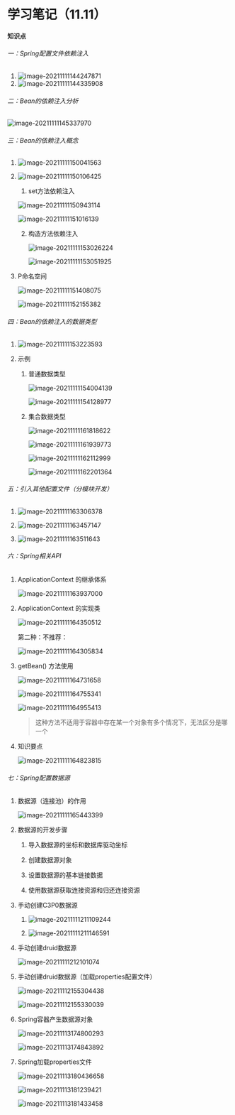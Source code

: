 

# 学习笔记（11.11）

#### 知识点

###### 一：Spring配置文件依赖注入

1. ![image-20211111144247871](C:\Users\Administrator\AppData\Roaming\Typora\typora-user-images\image-20211111144247871.png)
2. ![image-20211111144335908](C:\Users\Administrator\AppData\Roaming\Typora\typora-user-images\image-20211111144335908.png)

###### 二：Bean的依赖注入分析

![image-20211111145337970](C:\Users\Administrator\AppData\Roaming\Typora\typora-user-images\image-20211111145337970.png)



###### 三：Bean的依赖注入概念

1. ![image-20211111150041563](C:\Users\Administrator\AppData\Roaming\Typora\typora-user-images\image-20211111150041563.png)

   

2. ![image-20211111150106425](C:\Users\Administrator\AppData\Roaming\Typora\typora-user-images\image-20211111150106425.png)

   1. set方法依赖注入

   ![image-20211111150943114](C:\Users\Administrator\AppData\Roaming\Typora\typora-user-images\image-20211111150943114.png)

   ![image-20211111151016139](C:\Users\Administrator\AppData\Roaming\Typora\typora-user-images\image-20211111151016139.png)

   

   

   2. 构造方法依赖注入

      ![image-20211111153026224](C:\Users\Administrator\AppData\Roaming\Typora\typora-user-images\image-20211111153026224.png)

      ![image-20211111153051925](C:\Users\Administrator\AppData\Roaming\Typora\typora-user-images\image-20211111153051925.png)

      

   

3. P命名空间

   ![image-20211111151408075](C:\Users\Administrator\AppData\Roaming\Typora\typora-user-images\image-20211111151408075.png)

   ![image-20211111152155382](C:\Users\Administrator\AppData\Roaming\Typora\typora-user-images\image-20211111152155382.png)

   

   

   

###### 四：Bean的依赖注入的数据类型

1. ![image-20211111153223593](C:\Users\Administrator\AppData\Roaming\Typora\typora-user-images\image-20211111153223593.png)

   

2. 示例

   1. 普通数据类型

      ![image-20211111154004139](C:\Users\Administrator\AppData\Roaming\Typora\typora-user-images\image-20211111154004139.png)

      ![image-20211111154128977](C:\Users\Administrator\AppData\Roaming\Typora\typora-user-images\image-20211111154128977.png)

      

   2. 集合数据类型

      ![image-20211111161818622](C:\Users\Administrator\AppData\Roaming\Typora\typora-user-images\image-20211111161818622.png)

      ![image-20211111161939773](C:\Users\Administrator\AppData\Roaming\Typora\typora-user-images\image-20211111161939773.png)

      ![image-20211111162112999](C:\Users\Administrator\AppData\Roaming\Typora\typora-user-images\image-20211111162112999.png)

      ![image-20211111162201364](C:\Users\Administrator\AppData\Roaming\Typora\typora-user-images\image-20211111162201364.png)

      

###### 五：引入其他配置文件（分模块开发）

1. ![image-20211111163306378](C:\Users\Administrator\AppData\Roaming\Typora\typora-user-images\image-20211111163306378.png)

   

2. ![image-20211111163457147](C:\Users\Administrator\AppData\Roaming\Typora\typora-user-images\image-20211111163457147.png)

   

3. ![image-20211111163511643](C:\Users\Administrator\AppData\Roaming\Typora\typora-user-images\image-20211111163511643.png)

   

###### 六：Spring相关API

1. ApplicationContext 的继承体系

   ![image-20211111163937000](C:\Users\Administrator\AppData\Roaming\Typora\typora-user-images\image-20211111163937000.png)

   

2. ApplicationContext 的实现类

   ![image-20211111164350512](C:\Users\Administrator\AppData\Roaming\Typora\typora-user-images\image-20211111164350512.png)

   

   第二种：不推荐：

   ![image-20211111164305834](C:\Users\Administrator\AppData\Roaming\Typora\typora-user-images\image-20211111164305834.png)

   

3. getBean() 方法使用

   ![image-20211111164731658](C:\Users\Administrator\AppData\Roaming\Typora\typora-user-images\image-20211111164731658.png)

   ![image-20211111164755341](C:\Users\Administrator\AppData\Roaming\Typora\typora-user-images\image-20211111164755341.png)

   ![image-20211111164955413](C:\Users\Administrator\AppData\Roaming\Typora\typora-user-images\image-20211111164955413.png)

   > 这种方法不适用于容器中存在某一个对象有多个情况下，无法区分是哪一个

   

   

4. 知识要点

   ![image-20211111164823815](C:\Users\Administrator\AppData\Roaming\Typora\typora-user-images\image-20211111164823815.png)

   

###### 七：Spring配置数据源

1. 数据源（连接池）的作用

   ![image-20211111165443399](C:\Users\Administrator\AppData\Roaming\Typora\typora-user-images\image-20211111165443399.png)

   

2. 数据源的开发步骤

   1. 导入数据源的坐标和数据库驱动坐标

   2. 创建数据源对象

   3. 设置数据源的基本链接数据

   4. 使用数据源获取连接资源和归还连接资源

      

3. 手动创建C3P0数据源

   1. ![image-20211111211109244](C:\Users\Administrator\AppData\Roaming\Typora\typora-user-images\image-20211111211109244.png)

      

   2. ![image-20211111211146591](C:\Users\Administrator\AppData\Roaming\Typora\typora-user-images\image-20211111211146591.png)

      

      

4. 手动创建druid数据源

   ![image-20211111212101074](C:\Users\Administrator\AppData\Roaming\Typora\typora-user-images\image-20211111212101074.png)

   

5. 手动创建druid数据源（加载properties配置文件）

   ![image-20211112155304438](C:\Users\Administrator\AppData\Roaming\Typora\typora-user-images\image-20211112155304438.png)

   ![image-20211112155330039](C:\Users\Administrator\AppData\Roaming\Typora\typora-user-images\image-20211112155330039.png)

   

6. Spring容器产生数据源对象

   ![image-20211113174800293](C:\Users\Administrator\AppData\Roaming\Typora\typora-user-images\image-20211113174800293.png)

   ![image-20211113174843892](C:\Users\Administrator\AppData\Roaming\Typora\typora-user-images\image-20211113174843892.png)

   

7. Spring加载properties文件

   ![image-20211113180436658](C:\Users\Administrator\AppData\Roaming\Typora\typora-user-images\image-20211113180436658.png)

   ![image-20211113181239421](C:\Users\Administrator\AppData\Roaming\Typora\typora-user-images\image-20211113181239421.png)

   ![image-20211113181433458](C:\Users\Administrator\AppData\Roaming\Typora\typora-user-images\image-20211113181433458.png)

   
